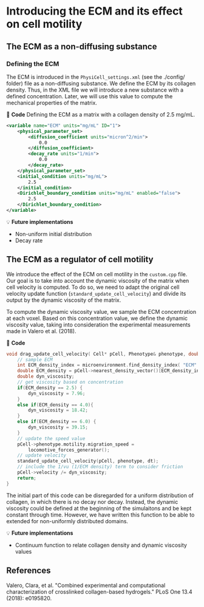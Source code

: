 # Introducing the ECM and its effect on cell motility

## The ECM as a non-diffusing substance

### Defining the ECM

The ECM is introduced in the `PhysiCell_settings.xml` (see the ./config/ folder) file as a non-diffusing substance. We define the ECM by its collagen density. Thus, in the XML file we will introduce a new substance with a defined concentration. Later, we will use this value to compute the mechanical properties of the matrix.

:pencil: **Code**
Defining the ECM as a matrix with a collagen density of 2.5 mg/mL.

```xml
<variable name="ECM" units="mg/mL" ID="1">
    <physical_parameter_set>
        <diffusion_coefficient units="micron^2/min">
            0.0
        </diffusion_coefficient>
        <decay_rate units="1/min">
            0.0
        </decay_rate>
    </physical_parameter_set>
    <initial_condition units="mg/mL">
        2.5
    </initial_condition>
    <Dirichlet_boundary_condition units="mg/mL" enabled="false">
        2.5
    </Dirichlet_boundary_condition>
</variable>
```

:bulb: **Future implementations**

- Non-uniform initial distribution
- Decay rate

## The ECM as a regulator of cell motility

We introduce the effect of the ECM on cell motility in the `custom.cpp` file. Our goal is to take into account the dynamic viscosity of the matrix when cell velocity is computed. To do so, we need to adapt the original cell velocity update function (`standard_update_cell_velocity`) and divide its output by the dynamic viscosity of the matrix.

To compute the dynamic viscosity value, we sample the ECM concentration at each voxel. Based on this concentration value, we define the dynamic viscosity value, taking into consideration the experimental measurements made in Valero et al. (2018).

:pencil: **Code**

```c++
void drag_update_cell_velocity( Cell* pCell, Phenotype& phenotype, double dt ) {
    // sample ECM
    int ECM_density_index = microenvironment.find_density_index( "ECM" );
    double ECM_density = pCell->nearest_density_vector()[ECM_density_index];
    double dyn_viscosity;
    // get viscosity based on concentration
    if(ECM_density == 2.5) {
        dyn_viscosity = 7.96;
    }
    else if(ECM_density == 4.0){
        dyn_viscosity = 18.42;
    }
    else if(ECM_density == 6.0) {
        dyn_viscosity = 39.15;
    }
    // update the speed value
    pCell->phenotype.motility.migration_speed = 
        locomotive_forces_generator();
    // update velocity
    standard_update_cell_velocity(pCell, phenotype, dt);
    // include the 1/vu (1/ECM density) term to consider friction
    pCell->velocity /= dyn_viscosity;
    return;
}

```

The initial part of this code can be disregarded for a uniform distribution of collagen, in which there is no decay nor decay. Instead, the dynamic viscosity could be defined at the beginning of the simulaitons and be kept constant through time. However, we have written this function to be able to extended for non-uniformly distributed domains.

:bulb: **Future implementations**

- Continuum function to relate collagen density and dynamic viscosity values

## References

Valero, Clara, et al. "Combined experimental and computational characterization of crosslinked collagen-based hydrogels." PLoS One 13.4 (2018): e0195820.

